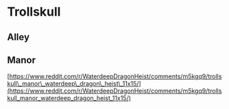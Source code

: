 # Trollskull

## Alley

## Manor

[https://www.reddit.com/r/WaterdeepDragonHeist/comments/m5kgq9/trollskull\_manor\_waterdeep\_dragon\_heist\_11x15/](https://www.reddit.com/r/WaterdeepDragonHeist/comments/m5kgq9/trollskull_manor_waterdeep_dragon_heist_11x15/)



